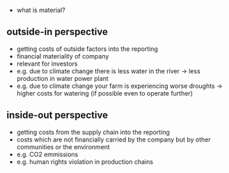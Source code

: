 - what is material?
## outside-in perspective
- getting costs of outside factors into the reporting
- financial materiality of company
- relevant for investors
- e.g. due to climate change there is less water in the river -> less production in water power plant
- e.g. due to climate change your farm is experiencing worse droughts -> higher costs for watering (if possible even to operate further)
## inside-out perspective
- getting costs from the supply chain into the reporting
- costs which are not financially carried by the company but by other communities or the environment
- e.g. CO2 emmissions
- e.g. human rights violation in production chains